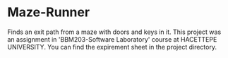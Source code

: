 # Maze-Runner
Finds an exit path from a maze with doors and keys in it.
This project was an assignment in 'BBM203-Software Laboratory' course at HACETTEPE UNIVERSITY. 
You can find the expirement sheet in the project directory.
